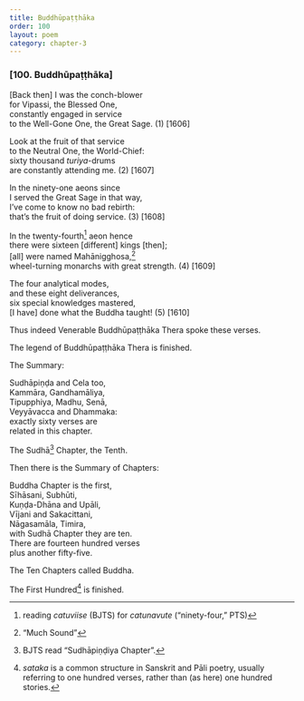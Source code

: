 ```yaml
---
title: Buddhūpaṭṭhāka
order: 100
layout: poem
category: chapter-3
---
```


### \[100. Buddhūpaṭṭhāka\]

\[Back then\] I was the conch-blower  
for Vipassi, the Blessed One,  
constantly engaged in service  
to the Well-Gone One, the Great Sage. (1) \[1606\]

Look at the fruit of that service  
to the Neutral One, the World-Chief:  
sixty thousand *turiya*-drums  
are constantly attending me. (2) \[1607\]

In the ninety-one aeons since  
I served the Great Sage in that way,  
I’ve come to know no bad rebirth:  
that’s the fruit of doing service. (3) \[1608\]

In the twenty-fourth[^1] aeon hence  
there were sixteen \[different\] kings \[then\];  
\[all\] were named Mahānigghosa,[^2]  
wheel-turning monarchs with great strength. (4) \[1609\]

The four analytical modes,  
and these eight deliverances,  
six special knowledges mastered,  
\[I have\] done what the Buddha taught! (5) \[1610\]

Thus indeed Venerable Buddhūpaṭṭhāka Thera spoke these verses.

The legend of Buddhūpaṭṭhāka Thera is finished.

The Summary:

Sudhāpiṇḍa and Cela too,  
Kammāra, Gandhamāliya,  
Tipupphiya, Madhu, Senā,  
Veyyāvacca and Dhammaka:  
exactly sixty verses are  
related in this chapter.

The Sudhā[^3] Chapter, the Tenth.

Then there is the Summary of Chapters:

Buddha Chapter is the first,  
Sīhāsani, Subhūti,  
Kuṇḍa-Dhāna and Upāli,  
Vījani and Sakacittani,  
Nāgasamāla, Timira,  
with Sudhā Chapter they are ten.  
There are fourteen hundred verses  
plus another fifty-five.

The Ten Chapters called Buddha.

The First Hundred[^4] is finished.

[^1]: reading *catuviise* (BJTS) for *catunavute* (“ninety-four,” PTS)

[^2]: “Much Sound”

[^3]: BJTS read “Sudhāpiṇḍiya Chapter”.

[^4]: *sataka* is a common structure in Sanskrit and Pāli poetry, usually referring to one hundred verses, rather than (as here) one hundred stories.
